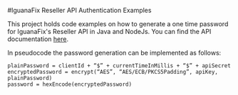 #IguanaFix Reseller API Authentication Examples

This project holds code examples on how to generate a one time password for IguanaFix's Reseller API in Java and NodeJs.
You can find the API documentation [here](https://iguanafixresellerapi.docs.apiary.io).

In pseudocode the password generation can be implemented as follows:

```
plainPassword = clientId + “$” + currentTimeInMillis + “$” + apiSecret
encryptedPassword = encrypt(“AES”, “AES/ECB/PKCS5Padding”, apiKey, plainPassword)
password = hexEncode(encryptedPassword)
```